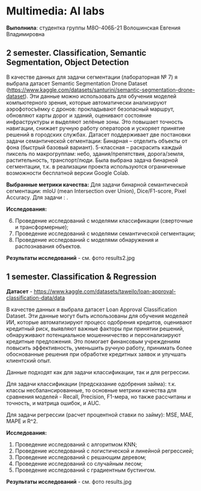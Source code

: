 # Multimedia: AI labs
__Выполнила__: студентка группы М8О-406Б-21 Волошинская Евгения Владимировна

##  2 semester. Classification, Semantic Segmentation, Object Detection

В качестве данных для задачи сегментации (лабораторная № 7) я выбрала датасет Semantic Segmentation Drone Dataset (https://www.kaggle.com/datasets/santurini/semantic-segmentation-drone-dataset). Эти данные можно использовать для обучения моделей компьютерного зрения, которые автоматически анализируют аэрофотосъёмку с дронов: прокладывают безопасный маршрут, обновляют карты дорог и зданий, оценивают состояние инфраструктуры и выделяют зелёные зоны. Это повышает точность навигации, снижает ручную работу операторов и ускоряет принятие решений в городских службах. Датасет поддерживает две постановки задачи семантической сегментации:
Бинарная – отделить объекты от фона (быстрый базовый вариант).
5-классная – раскрасить каждый пиксель по макрогруппам: небо, здания/препятствия, дорога/земля, растительность, транспорт/люди.
Была выбрана задача бинарной сегментации, т.к. в реализации проекта используются ограниченные возможности бесплатной версии Google Colab.

__Выбранные метрики качества:__
Для задачи бинарной семантической сегментации: mIoU (mean Intersection over Union), Dice/F1-score, Pixel Accuracy.
Для задачи : .

__Исследования:__

6. Проведение исследований с моделями классификации (сверточные и трансформерные);
7. Проведение исследований с моделями семантической сегментации;
8. Проведение исследований с моделями обнаружения и распознавания объектов.

__Результаты исследований__ - см. фото results2.jpg


## 1 semester. Classification & Regression

__Датасет__ - https://www.kaggle.com/datasets/taweilo/loan-approval-classification-data/data

В качестве данных я выбрала датасет Loan Approval Classification Dataset. Эти данные могут быть использованы для обучения моделей ИИ, которые автоматизируют процесс одобрения кредитов, оценивают кредитный риск, выявляют важные факторы при принятии решений, обнаруживают потенциальное мошенничество и персонализируют кредитные предложения. Это помогает финансовым учреждениям повысить эффективность, уменьшить ручную работу, принимать более обоснованные решения при обработке кредитных заявок и улучшать клиентский опыт.

Данные подходят как для задачи классификации, так и для регрессии.

Для задачи классификации (предсказание одобрения займа): т.к. классы несбалансированные, то основные метрики качества для сравнения моделей - Recall, Precision, F1-мера, но также рассчитаны и точность, и матрица ошибок, и AUC.

Для задачи регрессии (расчет процентной ставки по займу): MSE, MAE, MAPE и R^2.

__Исследования:__
1. Проведение исследований с алгоритмом KNN;
2. Проведение исследований с логистической и линейной регрессией;
3. Проведение исследований с решающим деревом;
4. Проведение исследований со случайным лесом;
5. Проведение исследований с градиентным бустингом.

__Результаты исследований__ - см. фото results.jpg
